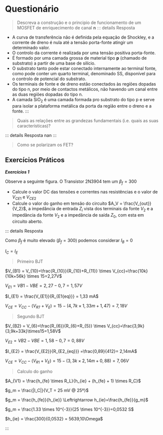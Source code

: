 # Questionário

> Descreva a construção e o principio de funcionamento de um MOSFET de enriquecimento de canal __n__
::: details Resposta

- A curva de transferência não é definida pela equação de Shockley, e a corrente de dreno é nula até a tensão porta-fonte atingir um determinado valor.
- O controlo da corrente é realizada por uma tensão positiva porta-fonte.
- É formado por uma camada grossa de material tipo __p__ (chamado de substrato) a partir de uma base de silício.
- O substrato tanto pode estar conectado internamente ao terminal fonte, como pode conter um quarto terminal, denominado SS, disponível para o controlo de potencial do substrato.
- Os terminais de fonte e de dreno estão conectados às regiões dopadas do tipo n, por meio de contactos metálicos, não havendo um canal entre as duas regiões dopadas do tipo n.
- A camada SiO$_2$ é uma camada formada pro substrato do tipo p e serve para isolar a plataforma metálica da porta da região entre o dreno e a fonte.
:::

> Quais as relações entre as grandezas fundamentais (i.e. quais as suas características)?

::: details Resposta
nan
:::

> Como se polarizam os FET?

## Exercícios Práticos

***Exercícios 1***

Observe a seguinte figura. O Transístor 2N3904 tem um $\beta_f = 300$

- Calcule o valor DC das tensões e correntes nas resistências e o valor de $V_{CE1}$ e $V_{CE2}$
- Calcule o valor do ganho em tensão do circuito $A_V = \frac{V_{out}}{V_2}$, a impedância de entrada $Z_i$ vista dos terminais da fonte $V_2$ e a impedância da fonte $V_2$ e a impedância de saída $Z_0$, com esta em circuito aberto.


::: details Resposta

Como $\beta_f$ é muito elevado ($\beta_f = 300$) podemos considerar $I_B = 0$

$I_C = I_E$

> Primeiro BJT

$V_{B1} = V_{10}=\frac{R_{10}}{R_{10}+R_{11}} \times V_{cc}=\frac{10k}{10k+56k} \times 15=2,27V$

$V_{E1} = V{B1} - V{BE} = 2,27 - 0,7 = 1,57V$

$I_{E1} = \frac{V_{E1}}{R_{E1{eq}}} = 1,33 mA$

$V_{CE} =  V_{CC} - (V_{R7} + V_E) = 15 - (4,7k\times1,33m + 1,47) = 7,18V$

> Segundo BJT

$V_{B2} = V_{6}=\frac{R_{6}}{R_{6}+R_{5}} \times V_{cc}=\frac{3,9k}{3,9k+33k}\times15=1,58V$

$V_{E2} = V{B2} - V{BE} = 1,58 - 0,7 = 0,88V$

$I_{E2} = \frac{V_{E2}}{R_{E2_{eq}}} =\frac{0,89}{412}= 2,14mA$

$V_{CE} =  V_{CC} - (V_{R1} + V_E) = 15 - (3,3k\times2,14m + 0,88) = 7,06V$

> Calculo do ganho

$A_{V1} = \frac{h_{fe} \times R_L}{h_{ie} + (h_{fe} + 1) \times R_C}$

$g_m = \frac{|I_C|}{V_T = 25 mV @ 25º}$

$g_m = \frac{h_{fe}}{h_{ie}} \Leftrightarrow h_{ie}=\frac{h_{fe}}{g_m}$

$g_m = \frac{1.33 \times 10^{-3}}{25 \times 10^{-3}}=0,0532 S$

$h_{ie} = \frac{300}{0,0532} = 5639,10\Omega$


:::
